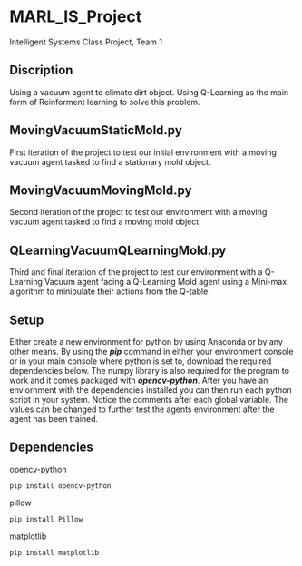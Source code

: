 # MARL_IS_Project
Intelligent Systems Class Project, Team 1

## Discription
Using a vacuum agent to elimate dirt object. Using Q-Learning as the main form of Reinforment learning to solve this problem.

## MovingVacuumStaticMold.py
First iteration of the project to test our initial environment with a moving vacuum agent tasked to find a stationary mold object.

## MovingVacuumMovingMold.py
Second iteration of the project to test our environment with a moving vacuum agent tasked to find a moving mold object.

## QLearningVacuumQLearningMold.py
Third and final iteration of the project to test our environment with a Q-Learning Vacuum agent facing a Q-Learning Mold agent using a Mini-max algorithm to minipulate their actions from the Q-table.

## Setup
Either create a new environment for python by using Anaconda or by any other means. By using the ***pip*** command in either your environment console or in your main console where python is set to, download the required dependencies below. The numpy library is also required for the program to work and it comes packaged with ***opencv-python***. After you have an enviornment with the dependencies installed you can then run each python script in your system. Notice the comments after each global variable. The values can be changed to further test the agents environment after the agent has been trained.

## Dependencies
opencv-python
```
pip install opencv-python
```
pillow
```
pip install Pillow
```
matplotlib
```
pip install matplotlib
```
